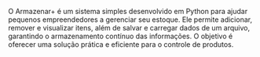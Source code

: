 O  Armazenar+ é um sistema simples desenvolvido em Python para ajudar pequenos empreendedores a gerenciar seu estoque. Ele permite adicionar, remover e visualizar itens, além de salvar e carregar dados de um arquivo, garantindo o armazenamento contínuo das informações. O objetivo é oferecer uma solução prática e eficiente para o controle de produtos.
